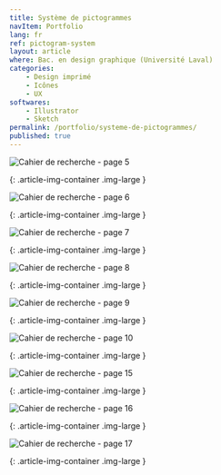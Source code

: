 ```yaml
---
title: Système de pictogrammes
navItem: Portfolio
lang: fr
ref: pictogram-system
layout: article
where: Bac. en design graphique (Université Laval)
categories:
    - Design imprimé
    - Icônes
    - UX
softwares:
    - Illustrator
    - Sketch
permalink: /portfolio/systeme-de-pictogrammes/
published: true
---
```


![Cahier de recherche - page 5](/assets/images/work/pictogram-system/article/cahier5.jpg)
<!-- <span class="article-img-description">Cahier de recherche - page 5</span> -->
{: .article-img-container .img-large }

![Cahier de recherche - page 6](/assets/images/work/pictogram-system/article/cahier6.jpg)
<!-- <span class="article-img-description">Cahier de recherche - page 6</span> -->
{: .article-img-container .img-large }

![Cahier de recherche - page 7](/assets/images/work/pictogram-system/article/cahier7.jpg)
<!-- <span class="article-img-description">Cahier de recherche - page 7</span> -->
{: .article-img-container .img-large }

![Cahier de recherche - page 8](/assets/images/work/pictogram-system/article/cahier8.jpg)
<!-- <span class="article-img-description">Cahier de recherche - page 8</span> -->
{: .article-img-container .img-large }

![Cahier de recherche - page 9](/assets/images/work/pictogram-system/article/cahier9.jpg)
<!-- <span class="article-img-description">Cahier de recherche - page 9</span> -->
{: .article-img-container .img-large }

![Cahier de recherche - page 10](/assets/images/work/pictogram-system/article/cahier10.jpg)
<!-- <span class="article-img-description">Cahier de recherche - page 10</span> -->
{: .article-img-container .img-large }

![Cahier de recherche - page 15](/assets/images/work/pictogram-system/article/cahier15.jpg)
<!-- <span class="article-img-description">Cahier de recherche - page 15</span> -->
{: .article-img-container .img-large }

![Cahier de recherche - page 16](/assets/images/work/pictogram-system/article/cahier16.jpg)
<!-- <span class="article-img-description">Cahier de recherche - page 16</span> -->
{: .article-img-container .img-large }

![Cahier de recherche - page 17](/assets/images/work/pictogram-system/article/cahier17.jpg)
<!-- <span class="article-img-description">Cahier de recherche - page 17</span> -->
{: .article-img-container .img-large }

<!-- <section markdown="1">

Dans ce **projet**, j'ai réalisé la composition d’une affiche à partir d'un festival de musique. Les buts étaient de transposer expressivement le style musical et l’ambiance du festival puis d’organiser et de hiérarchiser de façon claire et précise les renseignements qui lui sont associés.

L’affiche devait avoir un format de 22 X 34 pouces pour une impression en 4 couleurs maximum. Bien que j'ai intégré d’autres formes d’éléments graphiques (formes, images, filets, textures, motifs, etc.), c’est d’abord par le travail de la forme typographique et de ses différentes variables (corps, graisse, chasse, aplomb, interlettrage, interlignage, etc.) que s'est construit le système graphique de l'affiche. Afin d'organiser les différents niveaux d’information, j'ai dû faire appel à différents systèmes d’organisation typographique (axial, bilatéral, radial, circulaire, directionnel, modulaire et aléatoire).

</section> -->